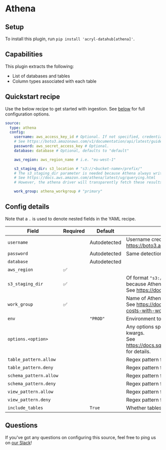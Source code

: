 # Athena

## Setup

To install this plugin, run `pip install 'acryl-datahub[athena]'`.

## Capabilities

This plugin extracts the following:

- List of databases and tables
- Column types associated with each table

## Quickstart recipe

Use the below recipe to get started with ingestion. See [below](#config-details) for full configuration options.

```yml
source:
  type: athena
  config:
    username: aws_access_key_id # Optional. If not specified, credentials are picked up according to boto3 rules.
    # See https://boto3.amazonaws.com/v1/documentation/api/latest/guide/credentials.html
    password: aws_secret_access_key # Optional.
    database: database # Optional, defaults to "default"

    aws_region: aws_region_name # i.e. "eu-west-1"

    s3_staging_dir: s3_location # "s3://<bucket-name>/prefix/"
    # The s3_staging_dir parameter is needed because Athena always writes query results to S3.
    # See https://docs.aws.amazon.com/athena/latest/ug/querying.html
    # However, the athena driver will transparently fetch these results as you would expect from any other sql client.

    work_group: athena_workgroup # "primary"
```

## Config details

Note that a `.` is used to denote nested fields in the YAML recipe.

| Field                  | Required | Default      | Description                                                                                                                                                                                                |
| ---------------------- | -------- | ------------ | ---------------------------------------------------------------------------------------------------------------------------------------------------------------------------------------------------------- |
| `username`             |        | Autodetected | Username credential. If not specified, detected with boto3 rules. See https://boto3.amazonaws.com/v1/documentation/api/latest/guide/credentials.html                                                       |
| `password`             |        | Autodetected | Same detection scheme as `username`                                                                                                                                                                        |
| `database`             |        | Autodetected |                                                                                                                                                                                                            |
| `aws_region`           | ✅       |              |                                                                                                                                                                                                            |
| `s3_staging_dir`       | ✅       |              | Of format `"s3://<bucket-name>/prefix/"`. The `s3_staging_dir` parameter is needed because Athena always writes query results to S3. <br />See https://docs.aws.amazon.com/athena/latest/ug/querying.html. |
| `work_group`           | ✅       |              | Name of Athena workgroup. <br />See https://docs.aws.amazon.com/athena/latest/ug/manage-queries-control-costs-with-workgroups.html.                                                                        |
| `env`                  |        | `"PROD"`     | Environment to use in namespace when constructing URNs.                                                                                                                                                    |
| `options.<option>`     |        |              | Any options specified here will be passed to SQLAlchemy's `create_engine` as kwargs.<br />See https://docs.sqlalchemy.org/en/14/core/engines.html#sqlalchemy.create_engine for details.                    |
| `table_pattern.allow`  |        |              | Regex pattern for tables to include in ingestion.                                                                                                                                                          |
| `table_pattern.deny`   |        |              | Regex pattern for tables to exclude from ingestion.                                                                                                                                                        |
| `schema_pattern.allow` |        |              | Regex pattern for schemas to include in ingestion.                                                                                                                                                         |
| `schema_pattern.deny`  |        |              | Regex pattern for schemas to exclude from ingestion.                                                                                                                                                       |
| `view_pattern.allow`   |        |              | Regex pattern for views to include in ingestion.                                                                                                                                                           |
| `view_pattern.deny`    |        |              | Regex pattern for views to exclude from ingestion.                                                                                                                                                         |
| `include_tables`       |        | `True`       | Whether tables should be ingested.                                                                                                                                                                         |

## Questions

If you've got any questions on configuring this source, feel free to ping us on [our Slack](https://slack.datahubproject.io/)!
